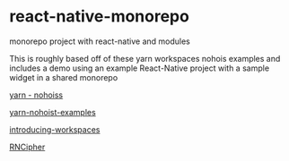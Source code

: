 # react-native-monorepo

monorepo project with react-native and modules


This is roughly based off of these yarn workspaces nohois examples and includes a demo using an example React-Native project with a sample widget in a shared monorepo


[yarn - nohoiss](https://yarnpkg.com/blog/2018/02/15/nohoist/)

[yarn-nohoist-examples](https://github.com/connectdotz/yarn-nohoist-examples)

[introducing-workspaces](https://yarnpkg.com/blog/2017/08/02/introducing-workspaces/)

[RNCipher](https://github.com/connectdotz/yarn-nohoist-examples/tree/master/workspaces-examples/universal-cipher/packages/RNCipher)

